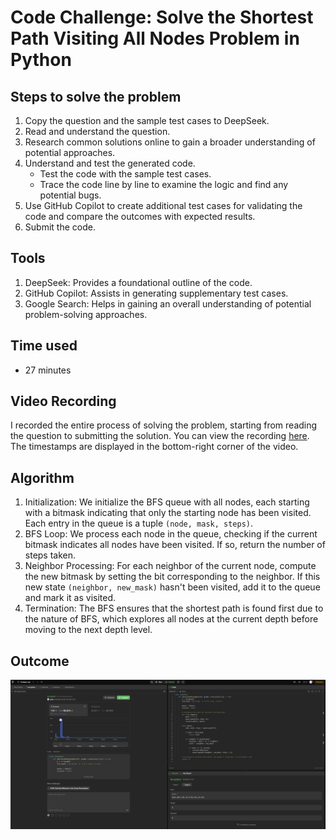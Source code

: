 # Code Challenge: Solve the Shortest Path Visiting All Nodes Problem in Python

## Steps to solve the problem
1. Copy the question and the sample test cases to DeepSeek. 
2. Read and understand the question. 
3. Research common solutions online to gain a broader understanding of potential approaches.
4. Understand and test the generated code.
    - Test the code with the sample test cases.
    - Trace the code line by line to examine the logic and find any potential bugs.
5. Use GitHub Copilot to create additional test cases for validating the code and compare the outcomes with expected results.
6. Submit the code.

## Tools
1. DeepSeek: Provides a foundational outline of the code.
2. GitHub Copilot: Assists in generating supplementary test cases.
3. Google Search: Helps in gaining an overall understanding of potential problem-solving approaches.

## Time used
- 27 minutes

## Video Recording
I recorded the entire process of solving the problem, starting from reading the question to submitting the solution. You can view the recording [here](https://youtu.be/rrXYwWrpmHI). The timestamps are displayed in the bottom-right corner of the video.

## Algorithm 
1. Initialization: We initialize the BFS queue with all nodes, each starting with a bitmask indicating that only the starting node has been visited. Each entry in the queue is a tuple `(node, mask, steps)`.
1. BFS Loop: We process each node in the queue, checking if the current bitmask indicates all nodes have been visited. If so, return the number of steps taken.
1. Neighbor Processing: For each neighbor of the current node, compute the new bitmask by setting the bit corresponding to the neighbor. If this new state `(neighbor, new_mask)` hasn't been visited, add it to the queue and mark it as visited.
1. Termination: The BFS ensures that the shortest path is found first due to the nature of BFS, which explores all nodes at the current depth before moving to the next depth level.


## Outcome
![alt text](image.png)
